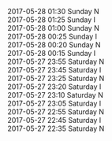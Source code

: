 2017-05-28 01:30 Sunday  N  
2017-05-28 01:25 Sunday  I  
2017-05-28 01:00 Sunday  N  
2017-05-28 00:25 Sunday  I  
2017-05-28 00:20 Sunday  N  
2017-05-28 00:15 Sunday  I  
2017-05-27 23:55 Saturday  N  
2017-05-27 23:45 Saturday  I  
2017-05-27 23:25 Saturday  N  
2017-05-27 23:20 Saturday  I  
2017-05-27 23:10 Saturday  N  
2017-05-27 23:05 Saturday  I  
2017-05-27 22:55 Saturday  N  
2017-05-27 22:45 Saturday  I  
2017-05-27 22:35 Saturday  N  
